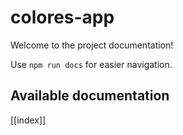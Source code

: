 # colores-app

Welcome to the project documentation!

Use `npm run docs` for easier navigation.

## Available documentation

[[index]]
